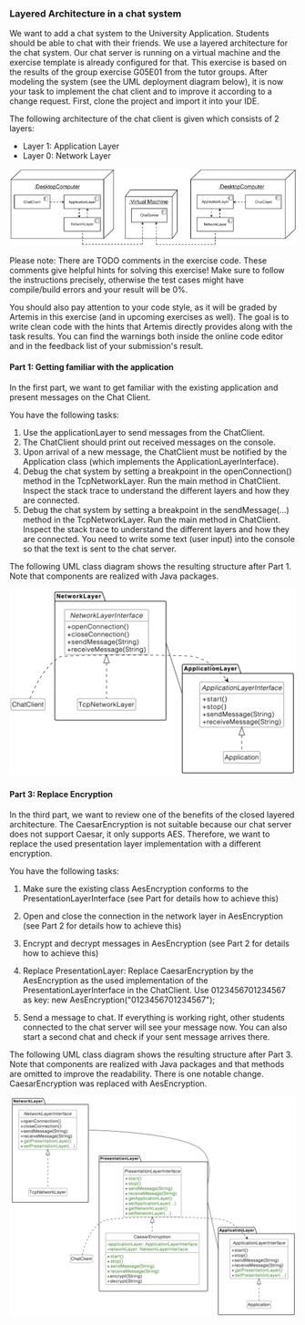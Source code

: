 ### Layered Architecture in a chat system
We want to add a chat system to the University Application. Students should be able to chat with their friends. We use a layered architecture for the chat system. Our chat server is running on a virtual machine and the exercise template is already configured for that. This exercise is based on the results of the group exercise G05E01 from the tutor groups. After modeling the system (see the UML deployment diagram below), it is now your task to implement the chat client and to improve it according to a change request. First, clone the project and import it into your IDE.

The following architecture of the chat client is given which consists of 2 layers:

* Layer 1: Application Layer
* Layer 0: Network Layer

<img src="images/LayeredPatternExerciseDiagrams.png" width = 650>

Please note: There are TODO comments in the exercise code. These comments give helpful hints for solving this exercise! Make sure to follow the instructions precisely, otherwise the test cases might have compile/build errors and your result will be 0%.

You should also pay attention to your code style, as it will be graded by Artemis in this exercise (and in upcoming exercises as well). The goal is to write clean code with the hints that Artemis directly provides along with the task results. You can find the warnings both inside the online code editor and in the feedback list of your submission's result.

#### Part 1: Getting familiar with the application
In the first part, we want to get familiar with the existing application and present messages on the Chat Client.

You have the following tasks:
1. Use the applicationLayer to send messages from the ChatClient.
2. The ChatClient should print out received messages on the console.
3. Upon arrival of a new message, the ChatClient must be notified by the Application class (which implements the ApplicationLayerInterface).
4. Debug the chat system by setting a breakpoint in the openConnection() method in the TcpNetworkLayer. Run the main method in ChatClient. Inspect the stack trace to understand the different layers and how they are connected.
5. Debug the chat system by setting a breakpoint in the sendMessage(...) method in the TcpNetworkLayer. Run the main method in ChatClient. Inspect the stack trace to understand the different layers and how they are connected. You need to write some text (user input) into the console so that the text is sent to the chat server.

The following UML class diagram shows the resulting structure after Part 1. Note that components are realized with Java packages.

<img src="images/la2.png" width = 650>

#### Part 3: Replace Encryption
In the third part, we want to review one of the benefits of the closed layered architecture. The CaesarEncryption is not suitable because our chat server does not support Caesar, it only supports AES. Therefore, we want to replace the used presentation layer implementation with a different encryption.

You have the following tasks:

1. Make sure the existing class AesEncryption conforms to the PresentationLayerInterface (see Part for details how to achieve this)

2. Open and close the connection in the network layer in AesEncryption
(see Part 2 for details how to achieve this)

3. Encrypt and decrypt messages in AesEncryption
(see Part 2 for details how to achieve this)

4. Replace PresentationLayer: Replace CaesarEncryption by the AesEncryption as the used implementation of the PresentationLayerInterface in the ChatClient.
Use 0123456701234567 as key: new AesEncryption("0123456701234567");

5. Send a message to chat. If everything is working right, other students connected to the chat server will see your message now. You can also start a second chat and check if your sent message arrives there.

The following UML class diagram shows the resulting structure after Part 3. Note that components are realized with Java packages and that methods are omitted to improve the readability. There is one notable change. CaesarEncryption was replaced with AesEncryption.


<img src="images/la3.png" width = 1000>

